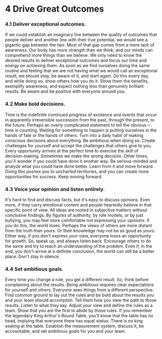 # 4 Drive Great Outcomes

### 4.1 Deliver exceptional outcomes.

If we could establish an imaginary line between the quality of outcomes that people deliver and another line with their true potential, we would see a gigantic gap between the two. Most of that gap comes from a mere lack of awareness. Our body has more strength than we think, and our minds can comprehend more things than we believe. We only need to know the desired results to deliver exceptional outcomes and focus our time and energy on achieving them. As soon as we find ourselves doing the same routine and feeling that we are not having what we would call an exceptional result, we should stop, be aware of it, and start again. Do this every day, and while doing so, show others how you do it. Show them the benefits, exemplify awareness, and expect nothing less than genuinely brilliant results. Be aware and be positive with everyone around you.

### 4.2 Make bold decisions.

Time is the indefinite continued progress of existence and events that occur in apparently irreversible succession from the past, through the present, to the future. Perhaps an overly complicated statement to tell the obvious – time is counting. Waiting for something to happen is putting ourselves in the hands of fate or the hands of others. Turn into a daily habit of making conscious decisions about everything. Be ambitious when doing so. Create challenges for yourself and accept the challenges that others give to you. Every opportunity arrives at the perfect time to exercise the skill of decision-making. Sometimes we make the wrong decision. Other times, you'll wonder if you could have done it another way. Be serious-minded and analyze what you could have done better. Learn from it and move forward. Doing this pushes you to uncharted territories, and you can create more opportunities for success. Keep moving forward.

### 4.3 Voice your opinion and listen entirely.

It's hard to find and discuss facts, but it's easy to discuss opinions. Even more, if they carry emotional content and people heartedly believe in that specific point of view. All ideas are rooted in subjective matters without conclusive findings. By figures of authority, by role models, or by just bullying, you may feel more comfortable not expressing your opinions. If you do this, the world loses. Perhaps the views of others are more distant from the truth than yours. Or their knowledge may not be as good as yours. Either way, if you don't express your view, everyone loses an opportunity for growth. So, speak up, and always listen back. Encourage others to do the same and try to reach an understanding of the problem. Even if, in the end, you don't arrive at a definite conclusion, the world can still be a better place. Don't stay in silence.

### 4.4 Set ambitious goals.

Every time you change a rule, you get a different result. So, think before complaining about the results. Being ambitious requires clear expectations for yourself and others. Everyone sees things from a different perspective. Find common ground to lay out the rules and be bold about the results you and your team should accomplish. Tell them how you view the path to those results. Listen to what they say. Adjust your view and define the rules as a team. Show that you are the first to abide by those rules. If you remember the legendary King Arthur's Round Table, you'll know that the table has no head, implying that everyone there has equal status. There is no king seating at the table. Establish the measurement system, discuss it, be accountable, and set ambitious goals for you and your team.
